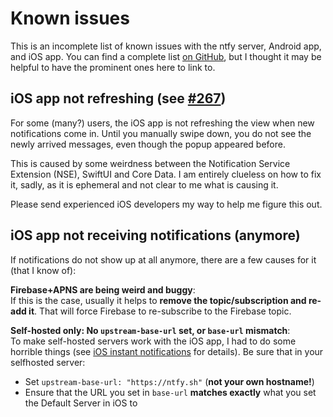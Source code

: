 # Known issues
This is an incomplete list of known issues with the ntfy server, Android app, and iOS app. You can find a complete
list [on GitHub](https://github.com/binwiederhier/ntfy/labels/%F0%9F%AA%B2%20bug), but I thought it may be helpful
to have the prominent ones here to link to.

## iOS app not refreshing (see [#267](https://github.com/binwiederhier/ntfy/issues/267))
For some (many?) users, the iOS app is not refreshing the view when new notifications come in. Until you manually
swipe down, you do not see the newly arrived messages, even though the popup appeared before.

This is caused by some weirdness between the Notification Service Extension (NSE), SwiftUI and Core Data. I am entirely
clueless on how to fix it, sadly, as it is ephemeral and not clear to me what is causing it.

Please send experienced iOS developers my way to help me figure this out.

## iOS app not receiving notifications (anymore)
If notifications do not show up at all anymore, there are a few causes for it (that I know of):

**Firebase+APNS are being weird and buggy**:    
If this is the case, usually it helps to **remove the topic/subscription and re-add it**. That will force Firebase to 
re-subscribe to the Firebase topic.

**Self-hosted only: No `upstream-base-url` set, or `base-url` mismatch**:   
To make self-hosted servers work with the iOS
app, I had to do some horrible things (see [iOS instant notifications](config.md#ios-instant-notifications) for details).
Be sure that in your selfhosted server:

* Set `upstream-base-url: "https://ntfy.sh"` (**not your own hostname!**)
* Ensure that the URL you set in `base-url` **matches exactly** what you set the Default Server in iOS to 
